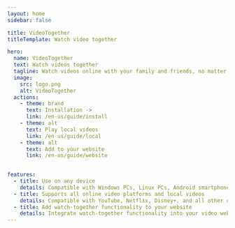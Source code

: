 ```yaml
---
layout: home
sidebar: false

title: VideoTogether
titleTemplate: Watch video together

hero:
  name: VideoTogether
  text: Watch videos together
  tagline: Watch videos online with your family and friends, no matter the distance between you
  image:
    src: logo.png
    alt: VideoTogether
  actions:
    - theme: brand
      text: Installation ->
      link: /en-us/guide/install
    - theme: alt
      text: Play local videos
      link: /en-us/guide/local
    - theme: alt
      text: Add to your website
      link: /en-us/guide/website
    

features:
  - title: Use on any device
    details: Compatible with Windows PCs, Linux PCs, Android smartphones, tablets, and TVs, iPhone and iPad. Even supports Apple TV via AirPlay.
  - title: Supports all online video platforms and local videos
    details: Compatible with YouTube, Netflix, Disney+, and all other online video platforms. Browser-based local video playback can also be synchronized.
  - title: Add watch-together functionality to your website
    details: Integrate watch-together functionality into your video website with just one line of code.
---
```



<!-- <script setup>
import Statistics from './.vitepress/components/Statistics.vue'
</script> -->
<!-- <Statistics /> -->
